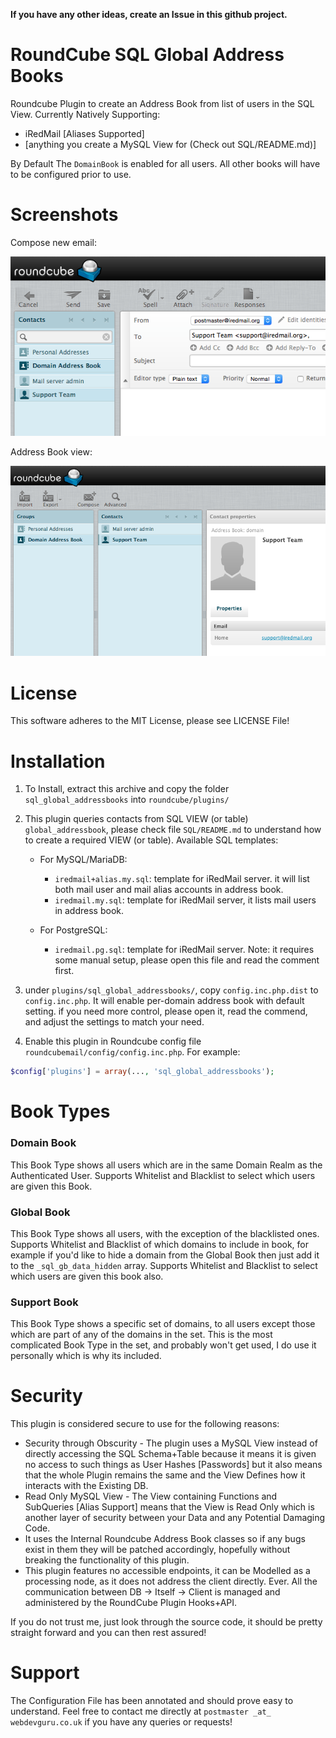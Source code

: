 __If you have any other ideas, create an Issue in this github project.__

# RoundCube SQL Global Address Books
Roundcube Plugin to create an Address Book from list of users in the SQL View.
Currently Natively Supporting:
+ iRedMail [Aliases Supported]
+ [anything you create a MySQL View for (Check out SQL/README.md)]

By Default The `DomainBook` is enabled for all users. All other books will have to be configured prior to use.

# Screenshots

Compose new email:

![](./screenshots/compose.png)

Address Book view:

![](./screenshots/address.book.png)

# License

This software adheres to the MIT License, please see LICENSE File!

# Installation

1. To Install, extract this archive and copy the folder
   `sql_global_addressbooks` into `roundcube/plugins/`

2. This plugin queries contacts from SQL VIEW (or table) `global_addressbook`,
   please check file `SQL/README.md` to understand how to create a required
   VIEW (or table). Available SQL templates:

    * For MySQL/MariaDB:

        * `iredmail+alias.my.sql`: template for iRedMail server.
          it will list both mail user and mail alias accounts in address book.
        * `iredmail.my.sql`: template for iRedMail server, it lists mail users
          in address book.

    * For PostgreSQL:

        * `iredmail.pg.sql`: template for iRedMail server. Note: it requires
          some manual setup, please open this file and read the comment first.

3. under `plugins/sql_global_addressbooks/`, copy `config.inc.php.dist` to
   `config.inc.php`. It will enable per-domain address book with default
   setting. if you need more control, please open it, read the commend, and
   adjust the settings to match your need.

4. Enable this plugin in Roundcube config file `roundcubemail/config/config.inc.php`.
   For example:

```php
$config['plugins'] = array(..., 'sql_global_addressbooks');
```

# Book Types

### Domain Book

This Book Type shows all users which are in the same Domain Realm as the Authenticated User.
Supports Whitelist and Blacklist to select which users are given this Book.

### Global Book

This Book Type shows all users, with the exception of the blacklisted ones.
Supports Whitelist and Blacklist of which domains to include in book, for example if you'd like to hide a domain from the Global Book then just add it to the `_sql_gb_data_hidden` array.
Supports Whitelist and Blacklist to select which users are given this book also.

### Support Book

This Book Type shows a specific set of domains, to all users except those which are part of any of the domains in the set.
This is the most complicated Book Type in the set, and probably won't get used, I do use it personally which is why its included.

# Security

This plugin is considered secure to use for the following reasons:

* Security through Obscurity - The plugin uses a MySQL View instead of directly accessing the SQL Schema+Table because it means it is given no access to such things as User Hashes [Passwords] but it also means that the whole Plugin remains the same and the View Defines how it interacts with the Existing DB.
* Read Only MySQL View - The View containing Functions and SubQueries [Alias Support] means that the View is Read Only which is another layer of security between your Data and any Potential Damaging Code.
* It uses the Internal Roundcube Address Book classes so if any bugs exist in them they will be patched accordingly, hopefully without breaking the functionality of this plugin.
* This plugin features no accessible endpoints, it can be Modelled as a processing node, as it does not address the client directly. Ever. All the communication between DB -> Itself -> Client is managed and administered by the RoundCube Plugin Hooks+API.

If you do not trust me, just look through the source code, it should be pretty straight forward and you can then rest assured!

# Support

The Configuration File has been annotated and should prove easy to understand.
Feel free to contact me directly at `postmaster _at_ webdevguru.co.uk` if you
have any queries or requests!
